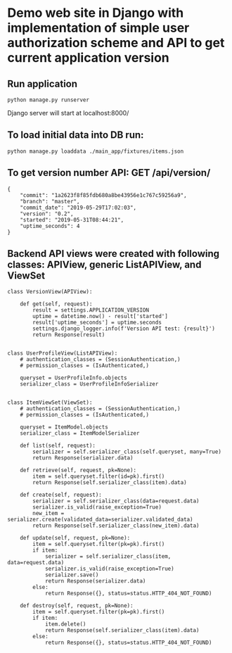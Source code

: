 # Demo web site in Django with implementation of simple user authorization scheme and API to get current application version

## Run application
```
python manage.py runserver
```
Django server will start at localhost:8000/


## To load initial data into DB run:
```
python manage.py loaddata ./main_app/fixtures/items.json

```

##  To get version number API: GET /api/version/
```
{
    "commit": "1a2623f8f85fdb680a8be43956e1c767c59256a9",
    "branch": "master",
    "commit_date": "2019-05-29T17:02:03",
    "version": "0.2",
    "started": "2019-05-31T08:44:21",
    "uptime_seconds": 4
}
```

## Backend API views were created with following classes: APIView, generic ListAPIView, and ViewSet

```
class VersionView(APIView):

    def get(self, request):
        result = settings.APPLICATION_VERSION
        uptime = datetime.now() - result['started']
        result['uptime_seconds'] = uptime.seconds
        settings.django_logger.info(f'Version API test: {result}')
        return Response(result)


class UserProfileView(ListAPIView):
    # authentication_classes = (SessionAuthentication,)
    # permission_classes = (IsAuthenticated,)

    queryset = UserProfileInfo.objects
    serializer_class = UserProfileInfoSerializer


class ItemViewSet(ViewSet):
    # authentication_classes = (SessionAuthentication,)
    # permission_classes = (IsAuthenticated,)

    queryset = ItemModel.objects
    serializer_class = ItemModelSerializer

    def list(self, request):
        serializer = self.serializer_class(self.queryset, many=True)
        return Response(serializer.data)

    def retrieve(self, request, pk=None):
        item = self.queryset.filter(id=pk).first()
        return Response(self.serializer_class(item).data)

    def create(self, request):
        serializer = self.serializer_class(data=request.data)
        serializer.is_valid(raise_exception=True)
        new_item = serializer.create(validated_data=serializer.validated_data)
        return Response(self.serializer_class(new_item).data)

    def update(self, request, pk=None):
        item = self.queryset.filter(pk=pk).first()
        if item:
            serializer = self.serializer_class(item, data=request.data)
            serializer.is_valid(raise_exception=True)
            serializer.save()
            return Response(serializer.data)
        else:
            return Response({}, status=status.HTTP_404_NOT_FOUND)

    def destroy(self, request, pk=None):
        item = self.queryset.filter(pk=pk).first()
        if item:
            item.delete()
            return Response(self.serializer_class(item).data)
        else:
            return Response({}, status=status.HTTP_404_NOT_FOUND)

```